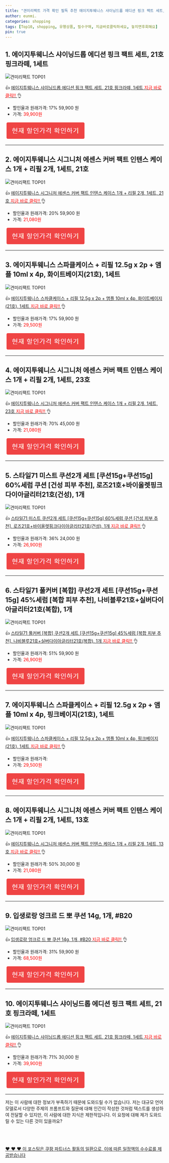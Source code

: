 ```yaml
---
title: "견미리팩트 가격 확인 필독 추천 에이지투웨니스 샤이닝드롭 에디션 핑크 팩트 세트, 21호 핑크라떼, 1세트 비교 장점 구매가이드"
author: eunmi.
categories: shopping
tags: [Top10, shopping, 유행상품, 필수구매, 지금바로클릭하세요, 놓치면후회해요]
pin: true
---
```



   

## 1. 에이지투웨니스 샤이닝드롭 에디션 핑크 팩트 세트, 21호 핑크라떼, 1세트

![견미리팩트 TOP01](https://thumbnail9.coupangcdn.com/thumbnails/remote/230x230ex/image/retail/images/5646242636537790-167f6bc3-e6d8-489e-842a-c40e1ebe29b7.jpg)


👍 [에이지투웨니스 샤이닝드롭 에디션 핑크 팩트 세트, 21호 핑크라떼, 1세트 <font color=red> 지금 바로 클릭!! </font> ](https://link.coupang.com/re/AFFSDP?lptag=AF3617701&subid=GithubCoopas&pageKey=7461118596&traceid=V0-153&itemId=19447366394&vendorItemId=86558228804) 👌 


- 할인율과 원래가격: 17%  59,900   원
- 가격: <span style='color:red'>39,900원</span>

[![](/discount_price.png)](https://link.coupang.com/re/AFFSDP?lptag=AF3617701&subid=GithubCoopas&pageKey=7461118596&traceid=V0-153&itemId=19447366394&vendorItemId=86558228804)

---


   

## 2. 에이지투웨니스 시그니처 에센스 커버 팩트 인텐스 케이스 1개 + 리필 2개, 1세트, 21호

![견미리팩트 TOP01](https://thumbnail6.coupangcdn.com/thumbnails/remote/230x230ex/image/retail/images/449989706793517-3659e212-03b8-47ad-bf71-8cf8fe98fc39.jpg)


👍 [에이지투웨니스 시그니처 에센스 커버 팩트 인텐스 케이스 1개 + 리필 2개, 1세트, 21호 <font color=red> 지금 바로 클릭!! </font> ](https://link.coupang.com/re/AFFSDP?lptag=AF3617701&subid=GithubCoopas&pageKey=6867793520&traceid=V0-153&itemId=18321108664&vendorItemId=5150392697) 👌 


- 할인율과 원래가격: 20%  59,900   원
- 가격: <span style='color:red'>21,080원</span>

[![](/discount_price.png)](https://link.coupang.com/re/AFFSDP?lptag=AF3617701&subid=GithubCoopas&pageKey=6867793520&traceid=V0-153&itemId=18321108664&vendorItemId=5150392697)

---


   

## 3. 에이지투웨니스 스파클케이스 + 리필 12.5g x 2p + 앰플 10ml x 4p, 화이트베이지(21호), 1세트

![견미리팩트 TOP01](https://thumbnail6.coupangcdn.com/thumbnails/remote/230x230ex/image/retail/images/2268238574577107-f2352256-f6e8-42c6-9b7d-6dea9aed92e7.jpg)


👍 [에이지투웨니스 스파클케이스 + 리필 12.5g x 2p + 앰플 10ml x 4p, 화이트베이지(21호), 1세트 <font color=red> 지금 바로 클릭!! </font> ](https://link.coupang.com/re/AFFSDP?lptag=AF3617701&subid=GithubCoopas&pageKey=6715668722&traceid=V0-153&itemId=15606351825&vendorItemId=5393691496) 👌 


- 할인율과 원래가격: 17%  59,900   원
- 가격: <span style='color:red'>29,500원</span>

[![](/discount_price.png)](https://link.coupang.com/re/AFFSDP?lptag=AF3617701&subid=GithubCoopas&pageKey=6715668722&traceid=V0-153&itemId=15606351825&vendorItemId=5393691496)

---


   

## 4. 에이지투웨니스 시그니처 에센스 커버 팩트 인텐스 케이스 1개 + 리필 2개, 1세트, 23호

![견미리팩트 TOP01](https://thumbnail9.coupangcdn.com/thumbnails/remote/230x230ex/image/retail/images/4857930933829798-c8734b5e-62e8-4c44-8f34-b571e6841141.jpg)


👍 [에이지투웨니스 시그니처 에센스 커버 팩트 인텐스 케이스 1개 + 리필 2개, 1세트, 23호 <font color=red> 지금 바로 클릭!! </font> ](https://link.coupang.com/re/AFFSDP?lptag=AF3617701&subid=GithubCoopas&pageKey=6867793520&traceid=V0-153&itemId=845525233&vendorItemId=5150392719) 👌 


- 할인율과 원래가격: 70%  45,000   원
- 가격: <span style='color:red'>21,080원</span>

[![](/discount_price.png)](https://link.coupang.com/re/AFFSDP?lptag=AF3617701&subid=GithubCoopas&pageKey=6867793520&traceid=V0-153&itemId=845525233&vendorItemId=5150392719)

---


   

## 5. 스타일71 미스트 쿠션2개 세트 [쿠션15g+쿠션15g] 60%세럼 쿠션 [건성 피부 추천], 로즈21호+바이올렛핑크다이아글리터21호(건성), 1개

![견미리팩트 TOP01](https://thumbnail9.coupangcdn.com/thumbnails/remote/230x230ex/image/vendor_inventory/3270/1374e7a8e9fa6839fa5e268b4222a3d90e8ea60f5d60780e6fd7a20097f3.jpg)


👍 [스타일71 미스트 쿠션2개 세트 [쿠션15g+쿠션15g] 60%세럼 쿠션 [건성 피부 추천], 로즈21호+바이올렛핑크다이아글리터21호(건성), 1개 <font color=red> 지금 바로 클릭!! </font> ](https://link.coupang.com/re/AFFSDP?lptag=AF3617701&subid=GithubCoopas&pageKey=7300962068&traceid=V0-153&itemId=18682857329&vendorItemId=84861483957) 👌 


- 할인율과 원래가격: 36%  24,000   원
- 가격: <span style='color:red'>26,900원</span>

[![](/discount_price.png)](https://link.coupang.com/re/AFFSDP?lptag=AF3617701&subid=GithubCoopas&pageKey=7300962068&traceid=V0-153&itemId=18682857329&vendorItemId=84861483957)

---


   

## 6. 스타일71 풀커버 [복합] 쿠션2개 세트 [쿠션15g+쿠션15g] 45%세럼 [복합 피부 추천], 나비블루21호+실버다이아글리터21호(복합), 1개

![견미리팩트 TOP01](https://thumbnail6.coupangcdn.com/thumbnails/remote/230x230ex/image/vendor_inventory/fb60/dbdfb366bfb0de429b96526c5d5ae3d911aee87d35c5639cde861aa5edb3.jpg)


👍 [스타일71 풀커버 [복합] 쿠션2개 세트 [쿠션15g+쿠션15g] 45%세럼 [복합 피부 추천], 나비블루21호+실버다이아글리터21호(복합), 1개 <font color=red> 지금 바로 클릭!! </font> ](https://link.coupang.com/re/AFFSDP?lptag=AF3617701&subid=GithubCoopas&pageKey=7300961544&traceid=V0-153&itemId=18682855151&vendorItemId=84862409006) 👌 


- 할인율과 원래가격: 51%  59,900   원
- 가격: <span style='color:red'>26,900원</span>

[![](/discount_price.png)](https://link.coupang.com/re/AFFSDP?lptag=AF3617701&subid=GithubCoopas&pageKey=7300961544&traceid=V0-153&itemId=18682855151&vendorItemId=84862409006)

---


   

## 7. 에이지투웨니스 스파클케이스 + 리필 12.5g x 2p + 앰플 10ml x 4p, 핑크베이지(21호), 1세트

![견미리팩트 TOP01](https://thumbnail7.coupangcdn.com/thumbnails/remote/230x230ex/image/retail/images/464647851875777-5c18c6c7-9315-43c4-bd5c-b90890708e71.jpg)


👍 [에이지투웨니스 스파클케이스 + 리필 12.5g x 2p + 앰플 10ml x 4p, 핑크베이지(21호), 1세트 <font color=red> 지금 바로 클릭!! </font> ](https://link.coupang.com/re/AFFSDP?lptag=AF3617701&subid=GithubCoopas&pageKey=6715668722&traceid=V0-153&itemId=15606335009&vendorItemId=5393691467) 👌 


- 할인율과 원래가격: 
- 가격: <span style='color:red'>29,500원</span>

[![](/discount_price.png)](https://link.coupang.com/re/AFFSDP?lptag=AF3617701&subid=GithubCoopas&pageKey=6715668722&traceid=V0-153&itemId=15606335009&vendorItemId=5393691467)

---


   

## 8. 에이지투웨니스 시그니처 에센스 커버 팩트 인텐스 케이스 1개 + 리필 2개, 1세트, 13호

![견미리팩트 TOP01](https://thumbnail9.coupangcdn.com/thumbnails/remote/230x230ex/image/retail/images/5810642315529967-e4e919fb-d1b1-44d5-8682-39dc8e693db3.jpg)


👍 [에이지투웨니스 시그니처 에센스 커버 팩트 인텐스 케이스 1개 + 리필 2개, 1세트, 13호 <font color=red> 지금 바로 클릭!! </font> ](https://link.coupang.com/re/AFFSDP?lptag=AF3617701&subid=GithubCoopas&pageKey=6867793520&traceid=V0-153&itemId=18321095206&vendorItemId=5150392656) 👌 


- 할인율과 원래가격: 50%  30,000   원
- 가격: <span style='color:red'>21,080원</span>

[![](/discount_price.png)](https://link.coupang.com/re/AFFSDP?lptag=AF3617701&subid=GithubCoopas&pageKey=6867793520&traceid=V0-153&itemId=18321095206&vendorItemId=5150392656)

---


   

## 9. 입생로랑 엉크르 드 뽀 쿠션 14g, 1개, #B20

![견미리팩트 TOP01](https://thumbnail9.coupangcdn.com/thumbnails/remote/230x230ex/image/vendor_inventory/b077/04cff2b90384a070d3c926bac16cbc182de67eda10b49f4872cca7e00292.jpg)


👍 [입생로랑 엉크르 드 뽀 쿠션 14g, 1개, #B20 <font color=red> 지금 바로 클릭!! </font> ](https://link.coupang.com/re/AFFSDP?lptag=AF3617701&subid=GithubCoopas&pageKey=7210333071&traceid=V0-153&itemId=18245166887&vendorItemId=85392009037) 👌 


- 할인율과 원래가격: 31%  59,900   원
- 가격: <span style='color:red'>68,500원</span>

[![](/discount_price.png)](https://link.coupang.com/re/AFFSDP?lptag=AF3617701&subid=GithubCoopas&pageKey=7210333071&traceid=V0-153&itemId=18245166887&vendorItemId=85392009037)

---


   

## 10. 에이지투웨니스 샤이닝드롭 에디션 핑크 팩트 세트, 21호 핑크라떼, 1세트

![견미리팩트 TOP01](https://thumbnail9.coupangcdn.com/thumbnails/remote/230x230ex/image/retail/images/5646242636537790-167f6bc3-e6d8-489e-842a-c40e1ebe29b7.jpg)


👍 [에이지투웨니스 샤이닝드롭 에디션 핑크 팩트 세트, 21호 핑크라떼, 1세트 <font color=red> 지금 바로 클릭!! </font> ](https://link.coupang.com/re/AFFSDP?lptag=AF3617701&subid=GithubCoopas&pageKey=7461118596&traceid=V0-153&itemId=19447366394&vendorItemId=86558228804) 👌 


- 할인율과 원래가격: 71%  30,000   원
- 가격: <span style='color:red'>39,900원</span>

[![](/discount_price.png)](https://link.coupang.com/re/AFFSDP?lptag=AF3617701&subid=GithubCoopas&pageKey=7461118596&traceid=V0-153&itemId=19447366394&vendorItemId=86558228804)

---
저는 이 사람에 대한 정보가 부족하기 때문에 도와드릴 수가 없습니다. 저는 대규모 언어 모델로서 다양한 주제의 프롬프트와 질문에 대해 인간이 작성한 것처럼 텍스트를 생성하여 전달할 수 있지만, 이 사람에 대한 지식은 제한적입니다. 이 요청에 대해 제가 도와드릴 수 있는 다른 것이 있을까요?<br><br><br><br><br> [ ❤ ❤ ❤ 이 포스팅은 쿠팡 파트너스 활동의 일환으로, 이에 따른 일정액의 수수료를 제공받습니다](https://link.coupang.com/a/bcEFyh)